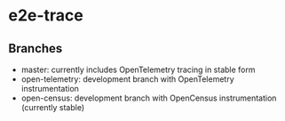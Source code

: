 # e2e-trace

## Branches
- master: currently includes OpenTelemetry tracing in stable form
- open-telemetry: development branch with OpenTelemetry instrumentation
- open-census: development branch with OpenCensus instrumentation (currently stable)
